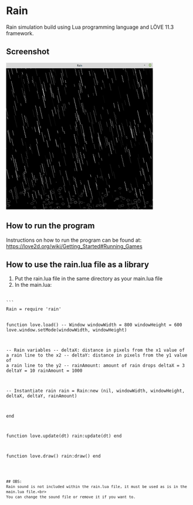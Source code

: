 # Rain
Rain simulation build using Lua programming language and LÖVE 11.3 framework.

## Screenshot
<img src="https://github.com/MatheusCod/Rain/blob/master/screenshot.png" width="400" height="400">

## How to run the program
Instructions on how to run the program can be found at: https://love2d.org/wiki/Getting_Started#Running_Games

## How to use the rain.lua file as a library
1. Put the rain.lua file in the same directory as your main.lua file
2. In the main.lua:
<code>
```
Rain = require 'rain'

function love.load()
  -- Window
  windowWidth = 800
  windowHeight = 600
  love.window.setMode(windowWidth, windowHeight)

  -- Rain variables
  -- deltaX: distance in pixels from the x1 value of a rain line to the x2
  -- deltaY: distance in pixels from the y1 value of a rain line to the y2
  -- rainAmount: amount of rain drops
  deltaX = 3
  deltaY = 10
  rainAmount = 1000

  -- Instantiate rain
  rain = Rain:new (nil, windowWidth, windowHeight, deltaX, deltaY, rainAmount)

end

function love.update(dt)
  rain:update(dt)
end

function love.draw()
  rain:draw()
end
```

## OBS:
Rain sound is not included within the rain.lua file, it must be used as is in the main.lua file.<br>
You can change the sound file or remove it if you want to.

